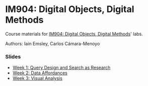 # IM904: Digital Objects, Digital Methods

Course materials for [IM904: Digital Objects, Digital Methods](https://warwick.ac.uk/fac/cross_fac/cim/apply-to-study/cross-disciplinary-postgraduate-modules/im904-digital-objects-digital-methods/)' labs.

Authors: Iain Emsley, Carlos Cámara-Menoyo

### Slides

* [Week 1: Query Design and Search as Research](https://pages.github.warwick.ac.uk/u2071219/IM904/week1-slides.html#1)
* [Week 2: Data Affordances](https://pages.github.warwick.ac.uk/u2071219/IM904/week2-slides.html#1)
* [Week 3: Visual Analysis](https://pages.github.warwick.ac.uk/u2071219/IM904/week3-slides.html#1)
